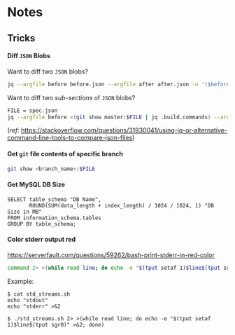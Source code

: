 # Notes

## Tricks

#### Diff `JSON` Blobs
Want to diff two `JSON` blobs?
```bash
jq --argfile before before.json --argfile after after.json -n '($before | (.. | arrays) |= sort) as $before | ($after | (.. | arrays) |= sort) as $after | $before == $after'
```
Want to diff two *sub-sections* of `JSON` blobs?
```bash
FILE = spec.json
jq --argfile before <(git show master:$FILE | jq .build.commands) --argfile after <(cat $FILE | jq .build.commands) -n '($before | (.. | arrays) |= sort) as $before | ($after | (.. | arrays) |= sort) as $after | $before == $after'
```
(*ref:* https://stackoverflow.com/questions/31930041/using-jq-or-alternative-command-line-tools-to-compare-json-files)

#### Get `git` file contents of specific branch
```bash
git show <branch_name>:$FILE
```

#### Get MySQL DB Size
```
SELECT table_schema "DB Name",
       ROUND(SUM(data_length + index_length) / 1024 / 1024, 1) "DB Size in MB"
FROM information_schema.tables
GROUP BY table_schema;
```

#### Color stderr output red
https://serverfault.com/questions/59262/bash-print-stderr-in-red-color
```bash
command 2> >(while read line; do echo -e "$(tput setaf 1)$line$(tput sgr0)" >&2; done)
```
Example:
```shell script
$ cat std_streams.sh 
echo "stdout"
echo "stderr" >&2

$ ./std_streams.sh 2> >(while read line; do echo -e "$(tput setaf 1)$line$(tput sgr0)" >&2; done)
```